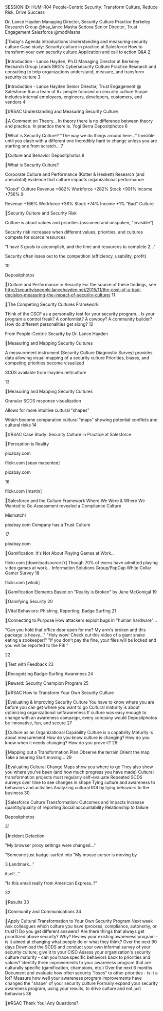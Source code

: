 SESSION ID: HUM-R04
People-Centric Security: Transform Culture, Reduce Risk, Drive Success

Dr. Lance Hayden
Managing Director, Security Culture Practice Berkeley Research Group @hay_lance
Masha Sedova
Senior Director, Trust Engagement Salesforce @modMasha

Today's Agenda
Introductions Understanding and measuring security culture Case study: Security culture in practice at Salesforce How to transform your own security culture Application and call to action Q&A
2

Introduction - Lance Hayden, Ph.D
Managing Director at Berkeley Research Group Leads BRG's Cybersecurity Culture Practice Research and consulting to help organizations understand, measure, and transform security culture
3

Introduction - Lance Hayden
Senior Director, Trust Engagement @ Salesforce Run a team of 6+ people focused on security culture Scope includes internal employees, engineers, developers, customers, and vendors
4

#RSAC
Understanding and Measuring Security Culture

A Comment on Theory...
In theory there is no difference between theory and practice. In practice there is.
Yogi Berra
Depositphotos
6

What is Security Culture?
"The way we do things around here..." Invisible until you clash with a different one Incredibly hard to change unless you are starting one from scratch...
7

Culture and Behavior
Depositphotos
8

What is Security Culture?

Corporate Culture and Performance (Kotter & Heskett)
Research (and anecdotal) evidence that culture impacts organizational performance

"Good" Culture
Revenue +682% Workforce +282% Stock +901% Income +756%
9

Revenue +166% Workforce +36% Stock +74% Income +1%
"Bad" Culture

Security Culture and Security Risk

Culture is about values and priorities (assumed and unspoken, "invisible")

Security risk increases when different values, priorities, and cultures compete for scarce resources

"I have 3 goals to accomplish, and the time and resources to complete 2..."

Security often loses out to the competition (efficiency, usability, profit)

10

Depositphotos

Culture and Performance in Security
For the source of these findings, see http://securityispeople.lancehayden.net/2015/11/the-cost-of-a-bad-decision-measuring-the-impact-of-security-culture/
11

The Competing Security Cultures Framework

Think of the CSCF as a personality test for your security program...
Is your program a control freak? A conformist? A cowboy? A community builder?
How do different personalities get along?
12

From People-Centric Security by Dr. Lance Hayden

Measuring and Mapping Security Cultures

A measurement instrument (Security Culture Diagnostic Survey) provides data allowing visual mapping of a security culture
Priorities, biases, and competing priorities become visualized

SCDS available from lhayden.net/culture

13

Measuring and Mapping Security Cultures

Granular SCDS response visualization

Allows for more intuitive cultural "shapes"

Which become comparative cultural "maps" showing potential conflicts and cultural risks
14

#RSAC
Case Study: Security Culture in Practice at Salesforce

Perception is Reality

pixabay.com

flickr.com [sean macentee]

pixabay.com

16

flickr.com [martin]

Salesforce and the Culture Framework Where We Were & Where We Wanted to Go
Assessment revealed a Compliance Culture

Mismatch!

pixabay.com
Company has a Trust Culture

17

pixabay.com

Gamification: It's Not About Playing Games at Work...

flickr.com [downloadsource.fr]
Though 70% of execs have admitted playing video games at work...
Information Solutions Group/PopCap White Collar Gamer Survey
18

flickr.com [wlodi]

Gamification Elements
Based on "Reality is Broken" by Jane McGonigal
19

Gamifying Security
20

Vital Behaviors: Phishing, Reporting, Badge Surfing
21

Connecting to Purpose
How attackers exploit bugs in "human hardware"...

"Can you hold that office door open for me? My arm's broken and this package is heavy..."
"Holy wow! Check out this video of a giant snake eating a zookeeper!"
"If you don't pay the fine, your files will be locked and you will be reported to the FBI."

22

Test with Feedback
23

Recognizing Badge-Surfing Awareness
24

Reward: Security Champion Program
25

#RSAC
How to Transform Your Own Security Culture

Evaluating & Improving Security Culture
You have to know where you are before you can get where you want to go Cultural maturity is about optimizing organizational selfawareness If culture was easy enough to change with an awareness campaign, every company would
Depositphotos
be innovative, fun, and secure
27

Culture as an Organizational Capability
Culture is a capability Maturity is about measurement How do you know culture is changing? How do you know when it needs changing? How do you prove it?
28

Mapping out a Transformation Plan
Observe the terrain Orient the map Take a bearing Start moving...
29

Evaluating Cultural Change
Maps show you where to go They also show you where you've been (and how much progress you have made) Cultural transformation projects must regularly self-evaluate
Repeated SCDS surveys over time to see changes in shape Tying culture and awareness to behaviors and activities Analyzing cultural ROI by tying behaviors to the business
30

Salesforce Culture Transformation: Outcomes and Impacts
Increase quantity/quality of reporting Social accountability Relationship to failure

Depositphotos

31

Incident Detection

"My browser proxy settings were changed..."

"Someone just badge-surfed into "My mouse cursor is moving by

3 Landmark..."

itself..."

"Is this email really from American Express..?"

32

Results
33

Community and Communications
34

Apply Cultural Transformation to Your Own Security Program
Next week
Ask colleagues which culture you have (process, compliance, autonomy, or trust?) Do you get different answers? Are there things that always get prioritized above security? Why? Review your existing awareness program - is it aimed at changing what people do or what they think?
Over the next 90 days
Download the SCDS and conduct your own informal survey of your security culture; give it to your CISO Assess your organization's security culture maturity - can you trace specific behaviors back to priorities and values? Identify three improvements to your awareness program that are culturally specific (gamification, champions, etc.)
Over the next 6 months
Document and evaluate how often security "loses" to other priorities - is it a lot? Measure how well your awareness program improvements have changed the "shape" of your security culture Formally expand your security awareness program, using your results, to drive culture and not just behaviors
36

#RSAC
Thank You! Any Questions?


